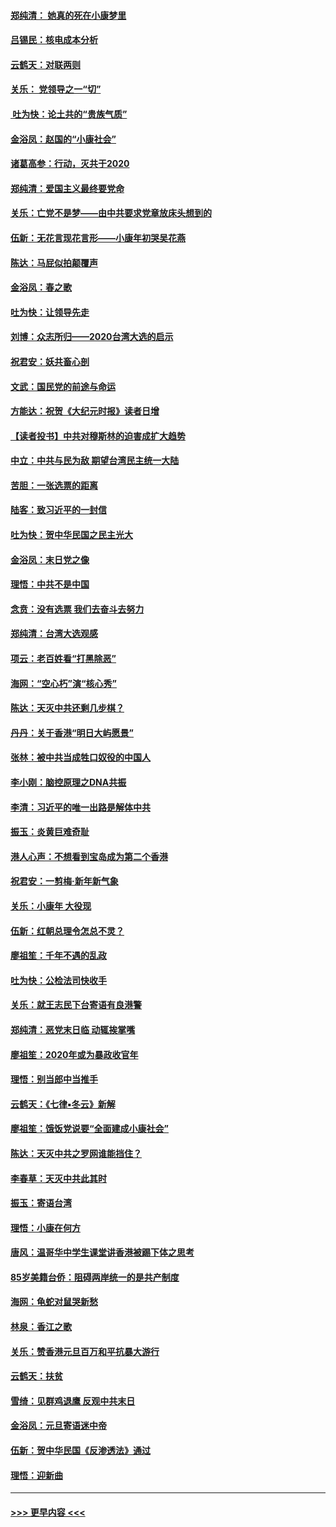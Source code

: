 #### [郑纯清： 她真的死在小康梦里](../pages/nsc993/n11806623.md?t=01210031) 
#### [吕锡民：核电成本分析](../pages/nsc993/n11806284.md?t=01210031) 
#### [云鹤天：对联两则](../pages/nsc993/n11805957.md?t=01210031) 
#### [关乐： 党领导之一“切”](../pages/nsc993/n11804505.md?t=01210031) 
#### [ 吐为快：论土共的“贵族气质”](../pages/nsc993/n11804490.md?t=01210031) 
#### [金浴凤：赵国的“小康社会”](../pages/nsc993/n11804452.md?t=01210031) 
#### [诸葛高参：行动，灭共于2020](../pages/nsc993/n11804120.md?t=01210031) 
#### [郑纯清：爱国主义最终要党命](../pages/nsc993/n11802197.md?t=01210031) 
#### [关乐：亡党不是梦——由中共要求党章放床头想到的](../pages/nsc993/n11802156.md?t=01210031) 
#### [伍新：无花言现花言形——小康年初哭吴花燕](../pages/nsc993/n11800044.md?t=01210031) 
#### [陈达：马屁似拍颠覆声](../pages/nsc993/n11800010.md?t=01210031) 
#### [金浴凤：春之歌](../pages/nsc993/n11797687.md?t=01210031) 
#### [吐为快：让领导先走](../pages/nsc993/n11797512.md?t=01210031) 
#### [刘博：众志所归——2020台湾大选的启示](../pages/nsc993/n11796878.md?t=01210031) 
#### [祝君安：妖共畜心剖](../pages/nsc993/n11794273.md?t=01210031) 
#### [文武：国民党的前途与命运](../pages/nsc993/n11794198.md?t=01210031) 
#### [方能达：祝贺《大纪元时报》读者日增](../pages/nsc993/n11793807.md?t=01210031) 
#### [【读者投书】中共对穆斯林的迫害成扩大趋势](../pages/nsc993/n11791371.md?t=01210031) 
#### [中立：中共与民为敌 期望台湾民主统一大陆](../pages/nsc993/n11790392.md?t=01210031) 
#### [苦胆：一张选票的距离](../pages/nsc993/n11788914.md?t=01210031) 
#### [陆客：致习近平的一封信](../pages/nsc993/n11788867.md?t=01210031) 
#### [吐为快：贺中华民国之民主光大](../pages/nsc993/n11788618.md?t=01210031) 
#### [金浴凤：末日党之像](../pages/nsc993/n11787475.md?t=01210031) 
#### [理悟：中共不是中国](../pages/nsc993/n11787463.md?t=01210031) 
#### [念贲：没有选票  我们去奋斗去努力](../pages/nsc993/n11787398.md?t=01210031) 
#### [郑纯清：台湾大选观感](../pages/nsc993/n11786210.md?t=01210031) 
#### [项云：老百姓看“打黑除恶”](../pages/nsc993/n11785398.md?t=01210031) 
#### [海网：“空心朽”演“核心秀”](../pages/nsc993/n11783874.md?t=01210031) 
#### [陈达：天灭中共还剩几步棋？](../pages/nsc993/n11783719.md?t=01210031) 
#### [丹丹：关于香港“明日大屿愿景”](../pages/nsc993/n11783273.md?t=01210031) 
#### [张林：被中共当成牲口奴役的中国人](../pages/nsc993/n11782397.md?t=01210031) 
#### [李小刚：脑控原理之DNA共振](../pages/nsc993/n11780962.md?t=01210031) 
#### [李清：习近平的唯一出路是解体中共](../pages/nsc993/n11780866.md?t=01210031) 
#### [振玉：炎黄巨难奇耻](../pages/nsc993/n11779632.md?t=01210031) 
#### [港人心声：不想看到宝岛成为第二个香港](../pages/nsc993/n11778817.md?t=01210031) 
#### [祝君安：一剪梅‧新年新气象](../pages/nsc993/n11776340.md?t=01210031) 
#### [关乐：小康年 大役现](../pages/nsc993/n11774213.md?t=01210031) 
#### [伍新：红朝总理令怎总不灵？](../pages/nsc993/n11770813.md?t=01210031) 
#### [廖祖笙：千年不遇的乱政](../pages/nsc993/n11770373.md?t=01210031) 
#### [吐为快：公检法司快收手](../pages/nsc993/n11770359.md?t=01210031) 
#### [关乐：就王志民下台寄语有良港警](../pages/nsc993/n11769903.md?t=01210031) 
#### [郑纯清：恶党末日临 动辄挨掌嘴](../pages/nsc993/n11769356.md?t=01210031) 
#### [廖祖笙：2020年或为暴政收官年](../pages/nsc993/n11768216.md?t=01210031) 
#### [理悟：别当郎中当推手](../pages/nsc993/n11768243.md?t=01210031) 
#### [云鹤天：《七律▪冬云》新解](../pages/nsc993/n11768204.md?t=01210031) 
#### [廖祖笙：饿饭党说要“全面建成小康社会”](../pages/nsc993/n11767482.md?t=01210031) 
#### [陈达：天灭中共之罗网谁能挡住？](../pages/nsc993/n11767465.md?t=01210031) 
#### [李春草：天灭中共此其时](../pages/nsc993/n11767452.md?t=01210031) 
#### [振玉：寄语台湾](../pages/nsc993/n11767432.md?t=01210031) 
#### [理悟：小康在何方](../pages/nsc993/n11767394.md?t=01210031) 
#### [唐风：温哥华中学生课堂讲香港被踢下体之思考](../pages/nsc993/n11766848.md?t=01210031) 
#### [85岁美籍台侨：阻碍两岸统一的是共产制度](../pages/nsc993/n11765043.md?t=01210031) 
#### [海网：龟蛇对鼠哭新愁](../pages/nsc993/n11764895.md?t=01210031) 
#### [林泉：香江之歌](../pages/nsc993/n11764415.md?t=01210031) 
#### [关乐：赞香港元旦百万和平抗暴大游行](../pages/nsc993/n11764382.md?t=01210031) 
#### [云鹤天：扶贫](../pages/nsc993/n11764245.md?t=01210031) 
#### [雪绮：见群鸡退鹰  反观中共末日](../pages/nsc993/n11762112.md?t=01210031) 
#### [金浴凤：元旦寄语迷中帝](../pages/nsc993/n11761788.md?t=01210031) 
#### [伍新：贺中华民国《反渗透法》通过](../pages/nsc993/n11761994.md?t=01210031) 
#### [理悟：迎新曲](../pages/nsc993/n11761152.md?t=01210031) 

----
#### [ >>> 更早内容 <<< ](../indexes/nsc993-earlier.md)
